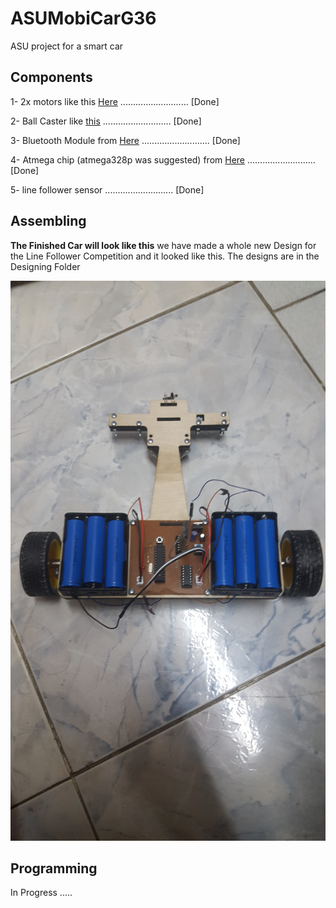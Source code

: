 # ASUMobiCarG36
ASU project for a smart car

## Components

1- 2x motors like this [Here](https://store.fut-electronics.com/products/dc-geared-motor-with-metal-gear-8-8kg-250rpm-12v-1) ........................... [Done]

2- Ball Caster like [this](https://www.robotshop.com/en/pololu-ball-caster-3-8-in-metal-ball.html) ........................... [Done]

3- Bluetooth Module from [Here](https://store.fut-electronics.com/products/serial-bluetooth-module-master-slave) ........................... [Done]

4- Atmega chip (atmega328p was suggested) from [Here](https://store.fut-electronics.com/products/atmega328-microcontroller-with-bootloader-for-uno) ........................... [Done]

5- line follower sensor ........................... [Done]

## Assembling

**The Finished Car will look like this**
we have made a whole new Design for the Line Follower Competition and it looked like this.
The designs are in the Designing Folder

![all text](https://github.com/MohamedAliRashad/ASUMobiCarG36/blob/master/Designing/Car_photo.jpg)

## Programming
In Progress .....

